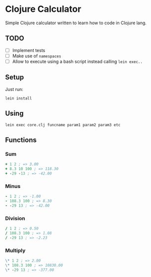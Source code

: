 Clojure Calculator
==================

Simple Clojure calculator written to learn how to code in Clojure lang.

## TODO

- [ ] Implement tests
- [ ] Make use of `namespaces`
- [ ] Allow to execute using a bash script instead calling `lein exec..`

## Setup

Just run:

```
lein install
```

## Using

```
lein exec core.clj funcname param1 param2 param3 etc
```

## Functions

### Sum

```clj
+ 1 2 ; => 3.00
+ 8.3 10 100 ; => 118.30
+ -29 -13 ; => -42.00
```

### Minus

```clj
- 1 2 ; => -1.00
- 108.3 100 ; => 8.30
- -29 13 ; => -42.00
```

### Division

```clj
/ 1 2 ; => 0.50
/ 108.3 100 ; => 1.08
/ -29 13 ; => -2.23
```

### Multiply

```clj
\* 1 2 ; => 2.00
\* 108.3 100 ; => 10830.00
\* -29 13 ; => -377.00
```
